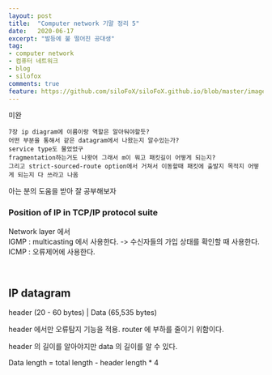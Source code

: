 ```yaml
---
layout: post
title:  "Computer network 기말 정리 5"
date:   2020-06-17
excerpt: "발등에 불 떨어진 공대생"
tag:
- computer network
- 컴퓨터 네트워크
- blog
- silofox
comments: true
feature: https://github.com/siloFoX/siloFoX.github.io/blob/master/images/computer-architecture/computer-architecture-feature.jpg?raw=true
---
```


미완

```
7장 ip diagram에 이름이랑 역할은 알아둬야할듯?
어떤 부분을 통해서 같은 datagram에서 나왔는지 알수있는가?
service type도 물었었구
fragmentation하는거도 나왓어 그래서 m이 뭐고 패킷길이 어떻게 되는지?
그리고 strict-sourced-route option에서 거쳐서 이동할때 패킷에 출발지 목적지 어떻게 되는지 다 쓰라고 나옴
```

아는 분의 도움을 받아 잘 공부해보자

### Position of IP in TCP/IP protocol suite

Network layer 에서 <br>
IGMP : multicasting 에서 사용한다. -> 수신자들의 가입 상태를 확인할 때 사용한다.<br>
ICMP : 오류제어에 사용한다.

<br>

## IP datagram

header (20 - 60 bytes) | Data (65,535 bytes)

header 에서만 오류탐지 기능을 적용. router 에 부하를 줄이기 위함이다.

header 의 길이를 알아야지만 data 의 길이를 알 수 있다. 

Data length = total length - header length * 4

<!-- ```
0    3  4       7  8             15 16         31
VER     HLEN       Service type     Total length
4 bits  4 bits     8 bits           16 bits

        Identifiacation
        (같은 데이터그램에서 
        나왔다는 것을 알려주는 필드)
        16 bits -->